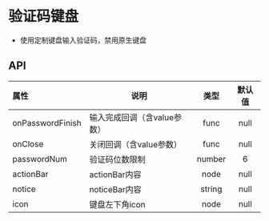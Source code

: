 # 验证码键盘

- 使用定制键盘输入验证码，禁用原生键盘

## API


| 属性   | 说明      |   类型   |   默认值   |
| :-------- | ------ | :----: | :-----: |
| onPasswordFinish | 输入完成回调（含value参数） | func | null |
| onClose | 关闭回调（含value参数） | func | null |
| passwordNum | 验证码位数限制 | number | 6 |
| actionBar | actionBar内容 | node | null |
| notice | noticeBar内容 | string | null |
| icon | 键盘左下角icon | node | null |